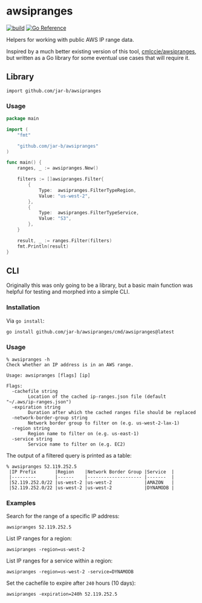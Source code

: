 # awsipranges
[![build](https://github.com/jar-b/awsipranges/actions/workflows/build.yml/badge.svg)](https://github.com/jar-b/awsipranges/actions/workflows/build.yml)
[![Go Reference](https://pkg.go.dev/badge/github.com/jar-b/awsipranges.svg)](https://pkg.go.dev/github.com/jar-b/awsipranges)

Helpers for working with public AWS IP range data.

Inspired by a much better existing version of this tool, [cmlccie/awsipranges](https://github.com/cmlccie/awsipranges), but written as a Go library for some eventual use cases that will require it.

## Library

`import github.com/jar-b/awsipranges`

### Usage

```go
package main

import (
	"fmt"

	"github.com/jar-b/awsipranges"
)

func main() {
	ranges, _ := awsipranges.New()

	filters := []awsipranges.Filter{
		{
			Type:  awsipranges.FilterTypeRegion,
			Value: "us-west-2",
		},
		{
			Type:  awsipranges.FilterTypeService,
			Value: "S3",
		},
	}

	result, _ := ranges.Filter(filters)
	fmt.Println(result)
}
```

## CLI

Originally this was only going to be a library, but a basic main function was helpful for testing and morphed into a simple CLI.

### Installation

Via `go install`:

```console
go install github.com/jar-b/awsipranges/cmd/awsipranges@latest
```

### Usage

```console
% awsipranges -h
Check whether an IP address is in an AWS range.

Usage: awsipranges [flags] [ip]

Flags:
  -cachefile string
        Location of the cached ip-ranges.json file (default "~/.aws/ip-ranges.json")
  -expiration string
        Duration after which the cached ranges file should be replaced
  -network-border-group string
        Network border group to filter on (e.g. us-west-2-lax-1)
  -region string
        Region name to filter on (e.g. us-east-1)
  -service string
        Service name to filter on (e.g. EC2)
```

The output of a filtered query is printed as a table:

```console
% awsipranges 52.119.252.5
 |IP Prefix       |Region    |Network Border Group |Service  |
 |---------       |------    |-------------------- |-------  |
 |52.119.252.0/22 |us-west-2 |us-west-2            |AMAZON   |
 |52.119.252.0/22 |us-west-2 |us-west-2            |DYNAMODB |
```

### Examples

Search for the range of a specific IP address:

```console
awsipranges 52.119.252.5
```

List IP ranges for a region:

```console
awsipranges -region=us-west-2
```

List IP ranges for a service within a region:

```console
awsipranges -region=us-west-2 -service=DYNAMODB
```

Set the cachefile to expire after `240` hours (10 days):

```console
awsipranges -expiration=240h 52.119.252.5
```

